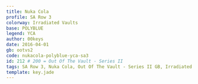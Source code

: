 ```yaml
---
title: Nuka Cola
profile: SA Row 3
colorway: Irradiated Vaults
base: POLYBLUE
legend: YCA
author: 00keys
date: 2016-04-01
gb: ootvs2
code: nukacola-polyblue-yca-sa3
id: 212 # 200 = Out Of The Vault - Series II
tags: SA Row 3, Nuka Cola, Out Of The Vault - Series II GB, Irradiated Vaults, Series II Parent Kit
template: key.jade
---
```




